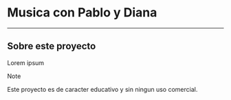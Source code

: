 # Musica con Pablo y Diana
___
## Sobre este proyecto
Lorem ipsum 

> [!NOTE]
> Este proyecto es de caracter educativo y sin ningun uso comercial.